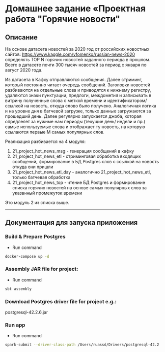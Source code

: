 # Домашнее задание «Проектная работа "Горячие новости"

## Описание
На основе датасета новостей за 2020 год от российских новостных сайтов:
https://www.kaggle.com/vfomenko/russian-news-2020
определять TOP N горячих новостей заданного периода в прошлом.
Всего в датасете почти 300 тысяч новостей за период с января по август 2020 года.

Из датасета в Кафку отправляются сообщения. Далее стриминг, который постоянно читает очередь сообщений.
Заголовки новостей разбиваются на отдельные слова и приводятся к нижнему регистру, удаляются знаки пунктуации, предлоги, междометия
и записывать в витрину полученные слова с меткой времени и идентификатором/ссылкой на новость, откуда слово было получено.
Аналогичная логика и на уровне дня в батчевой загрузке, только данные загружаются за прошедший день.
Далее регулярно запускается джоба, которая опредлеяет за нужные нам периоды (текущие день/ недели и пр.) самые используемые слова и отображает ту новость,
на которую ссылаются первые M самых популярных слов.

Реализация разбивается на 4 модуля:
1) 21_project_hot_news_msg - генерация сообщений в кафку
2) 21_project_hot_news_etl - стриминговая обработка входящих сообщений, формирование в БД Postgres слов с ссылкой на новость откуда они пришли
3) 21_project_hot_news_etl_day -  аналогично 21_project_hot_news_etl, только батчевая обработка
4) 21_project_hot_news_top - чтение БД Postgres и формирование списка горячих новостей на основе самых популярных слов за указанный промежуток времени

Это модуль 2 из списка выше.

---

## Документация для запуска приложения

### Build & Prepare Postgres
* Run command
```bash
docker-compose up -d
```

### Assembly JAR file for project:
* Run command
```bash
sbt assembly
```

### Download Postgres driver file for project e.g.:
postgresql-42.2.6.jar

### Run app
* Run command
```bash
spark-submit --driver-class-path /Users/ruassd/Drivers/postgresql-42.2.6.jar --jars /Users/ruassd/Drivers/postgresql-42.2.6.jar ./target/scala-2.12/hot-news-etl-assembly-0.0.1.jar
```